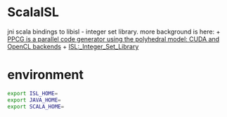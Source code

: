 # ScalaISL
jni scala bindings to libisl - integer set library.
more background is here:
    + [PPCG is a parallel code generator using the polyhedral model: CUDA and OpenCL backends](http://freecode.com/projects/ppcg)
    + [ISL:_Integer_Set_Library](https://www.cs.colostate.edu/wiki/ISL:_Integer_Set_Library)

environment
===========

```sh
export ISL_HOME=
export JAVA_HOME=
export SCALA_HOME=
```

